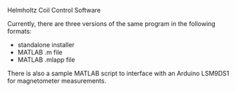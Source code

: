 Helmholtz Coil Control Software

Currently, there are three versions of the same program in the following formats:
- standalone installer
- MATLAB .m file
- MATLAB .mlapp file

There is also a sample MATLAB script to interface with an Arduino LSM9DS1 for magnetometer measurements.
